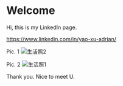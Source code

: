 # Welcome
Hi, this is my LinkedIn page.

https://www.linkedin.com/in/yao-xu-adrian/

Pic. 1
![生活照2](https://user-images.githubusercontent.com/82418137/153051204-fd346e58-65d9-4a78-9f44-212fc256ed22.jpg)

Pic. 2
![生活照1](https://user-images.githubusercontent.com/82418137/153051212-bc00e38e-ca0b-4915-9ac8-fbc2b2a91475.JPG)

Thank you. Nice to meet U.
